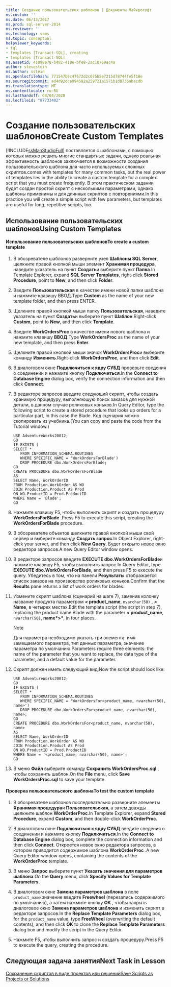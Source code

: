 ```yaml
---
title: Создание пользовательских шаблонов | Документы Майкрософт
ms.custom: ''
ms.date: 06/13/2017
ms.prod: sql-server-2014
ms.reviewer: ''
ms.technology: ssms
ms.topic: conceptual
helpviewer_keywords:
- tql
- templates [Transact-SQL], creating
- templates [Transact-SQL]
ms.assetid: 41098e78-b482-410e-bfe8-2ac10769ac4a
author: stevestein
ms.author: sstein
ms.openlocfilehash: 771547b9c47672d2c075b5e7215d78744fe5f18e
ms.sourcegitcommit: ad4d92dce894592a259721a1571b1d8736abacdb
ms.translationtype: MT
ms.contentlocale: ru-RU
ms.lasthandoff: 08/04/2020
ms.locfileid: "87733402"
---
```

# <a name="create-custom-templates"></a><span data-ttu-id="b052c-102">Создание пользовательских шаблонов</span><span class="sxs-lookup"><span data-stu-id="b052c-102">Create Custom Templates</span></span>
  [!INCLUDE[ssManStudioFull](../../includes/ssmanstudiofull-md.md)] <span data-ttu-id="b052c-103">поставляется с шаблонами, с помощью которых можно решить многие стандартные задачи, однако реальная эффективность шаблонов заключается в возможности создания пользовательского шаблона для часто используемых сложных скриптов.</span><span class="sxs-lookup"><span data-stu-id="b052c-103">comes with templates for many common tasks, but the real power of templates lies in the ability to create a custom template for a complex script that you must create frequently.</span></span> <span data-ttu-id="b052c-104">В этом практическом задании будет создан простой скрипт с несколькими параметрами, однако шаблоны применимы и для длинных скриптов с повторениями.</span><span class="sxs-lookup"><span data-stu-id="b052c-104">In this practice you will create a simple script with few parameters, but templates are useful for long, repetitive scripts, too.</span></span>  
  
## <a name="using-custom-templates"></a><span data-ttu-id="b052c-105">Использование пользовательских шаблонов</span><span class="sxs-lookup"><span data-stu-id="b052c-105">Using Custom Templates</span></span>  
  
#### <a name="to-create-a-custom-template"></a><span data-ttu-id="b052c-106">Использование пользовательских шаблонов</span><span class="sxs-lookup"><span data-stu-id="b052c-106">To create a custom template</span></span>  
  
1.  <span data-ttu-id="b052c-107">В обозревателе шаблонов разверните узел **Шаблоны SQL Server**, щелкните правой кнопкой мыши элемент **Хранимая процедура**, наведите указатель на пункт **Создать**и выберите пункт **Папка**.</span><span class="sxs-lookup"><span data-stu-id="b052c-107">In Template Explorer, expand **SQL Server Templates**, right-click **Stored Procedure**, point to **New**, and then click **Folder**.</span></span>  
  
2.  <span data-ttu-id="b052c-108">Введите **Пользовательская** в качестве имени новой папки шаблона и нажмите клавишу ВВОД.</span><span class="sxs-lookup"><span data-stu-id="b052c-108">Type **Custom** as the name of your new template folder, and then press ENTER.</span></span>  
  
3.  <span data-ttu-id="b052c-109">Щелкните правой кнопкой мыши папку **Пользовательская**, наведите указатель на пункт **Создать**и выберите пункт **Шаблон**.</span><span class="sxs-lookup"><span data-stu-id="b052c-109">Right-click **Custom**, point to **New**, and then click **Template**.</span></span>  
  
4.  <span data-ttu-id="b052c-110">Введите **WorkOrdersProc** в качестве имени нового шаблона и нажмите клавишу **ВВОД**.</span><span class="sxs-lookup"><span data-stu-id="b052c-110">Type **WorkOrdersProc** as the name of your new template, and then press **Enter**.</span></span>  
  
5.  <span data-ttu-id="b052c-111">Щелкните правой кнопкой мыши значок **WorkOrdersProc**и выберите команду **Изменить**.</span><span class="sxs-lookup"><span data-stu-id="b052c-111">Right-click **WorkOrdersProc**, and then click **Edit**.</span></span>  
  
6.  <span data-ttu-id="b052c-112">В диалоговом окне **Подключиться к ядру СУБД** проверьте сведения о соединении и нажмите кнопку **Подключиться**.</span><span class="sxs-lookup"><span data-stu-id="b052c-112">In the **Connect to Database Engine** dialog box, verify the connection information and then click **Connect**.</span></span>  
  
7.  <span data-ttu-id="b052c-113">В редакторе запросов введите следующий скрипт, чтобы создать хранимую процедуру, выполняющую поиск заказов для нужной детали, в данном случае роликовых коньков.</span><span class="sxs-lookup"><span data-stu-id="b052c-113">In Query Editor, type the following script to create a stored procedure that looks up orders for a particular part, in this case the Blade.</span></span> <span data-ttu-id="b052c-114">Код сценария можно скопировать из учебника.</span><span class="sxs-lookup"><span data-stu-id="b052c-114">(You can copy and paste the code from the Tutorial window.)</span></span>  
  
    ```  
    USE AdventureWorks20012;  
    GO  
    IF EXISTS (  
    SELECT *   
       FROM INFORMATION_SCHEMA.ROUTINES   
       WHERE SPECIFIC_NAME = 'WorkOrdersForBlade')  
       DROP PROCEDURE dbo.WorkOrdersForBlade;  
    GO  
    CREATE PROCEDURE dbo.WorkOrdersForBlade  
    AS  
    SELECT Name, WorkOrderID   
    FROM Production.WorkOrder AS WO  
    JOIN Production.Product AS Prod  
    ON WO.ProductID = Prod.ProductID  
    WHERE Name = 'Blade';  
    GO  
    ```  
  
8.  <span data-ttu-id="b052c-115">Нажмите клавишу F5, чтобы выполнить скрипт и создать процедуру **WorkOrdersForBlade** .</span><span class="sxs-lookup"><span data-stu-id="b052c-115">Press F5 to execute this script, creating the **WorkOrdersForBlade** procedure.</span></span>  
  
9. <span data-ttu-id="b052c-116">В обозревателе объектов щелкните правой кнопкой мыши свой сервер и выберите команду **Создать запрос**.</span><span class="sxs-lookup"><span data-stu-id="b052c-116">In Object Explorer, right-click your server, and then click **New Query**.</span></span> <span data-ttu-id="b052c-117">Будет открыто новое окно редактора запросов.</span><span class="sxs-lookup"><span data-stu-id="b052c-117">A new Query Editor window opens.</span></span>  
  
10. <span data-ttu-id="b052c-118">В редакторе запросов введите **EXECUTE dbo.WorkOrdersForBlade**и нажмите клавишу F5, чтобы выполнить запрос.</span><span class="sxs-lookup"><span data-stu-id="b052c-118">In Query Editor, type **EXECUTE dbo.WorkOrdersForBlade**, and then press F5 to execute the query.</span></span> <span data-ttu-id="b052c-119">Убедитесь в том, что на панели **Результаты** отображается список заказов на производство роликовых коньков.</span><span class="sxs-lookup"><span data-stu-id="b052c-119">Confirm that the **Results** pane returns a list of work orders for blades.</span></span>  
  
11. <span data-ttu-id="b052c-120">Измените скрипт шаблона (сценарий на шаге 7), заменив колонку название продукта параметром <strong> *<* product_name</strong>, `nvarchar(50)` , <strong> *>* Name</strong>, в четырех местах.</span><span class="sxs-lookup"><span data-stu-id="b052c-120">Edit the template script (the script in step 7), replacing the product name Blade with the parameter <strong>*<* product_name</strong>, `nvarchar(50)`, <strong>name*>*</strong>, in four places.</span></span>  
  
    > [!NOTE]  
    >  <span data-ttu-id="b052c-121">Для параметра необходимо указать три элемента: имя замещаемого параметра, тип данных параметра, значение параметра по умолчанию.</span><span class="sxs-lookup"><span data-stu-id="b052c-121">Parameters require three elements: the name of the parameter that you want to replace, the data type of the parameter, and a default value for the parameter.</span></span>  
  
12. <span data-ttu-id="b052c-122">Скрипт должен иметь следующий вид:</span><span class="sxs-lookup"><span data-stu-id="b052c-122">Now the script should look like:</span></span>  
  
    ```  
    USE AdventureWorks20012;  
    GO  
    IF EXISTS (  
    SELECT *   
       FROM INFORMATION_SCHEMA.ROUTINES   
       WHERE SPECIFIC_NAME = 'WorkOrdersFor<product_name, nvarchar(50), name>')  
       DROP PROCEDURE dbo.WorkOrdersFor<product_name, nvarchar(50), name>;  
    GO  
    CREATE PROCEDURE dbo.WorkOrdersFor<product_name, nvarchar(50), name>  
    AS  
    SELECT Name, WorkOrderID   
    FROM Production.WorkOrder AS WO  
    JOIN Production.Product AS Prod  
    ON WO.ProductID = Prod.ProductID  
    WHERE Name = '<product_name, nvarchar(50), name>';  
    GO  
    ```  
  
13. <span data-ttu-id="b052c-123">В меню **Файл** выберите команду **Сохранить WorkOrdersProc.sql** , чтобы сохранить шаблон.</span><span class="sxs-lookup"><span data-stu-id="b052c-123">On the **File** menu, click **Save WorkOrdersProc.sql** to save your template.</span></span>  
  
#### <a name="to-test-the-custom-template"></a><span data-ttu-id="b052c-124">Проверка пользовательского шаблона</span><span class="sxs-lookup"><span data-stu-id="b052c-124">To test the custom template</span></span>  
  
1.  <span data-ttu-id="b052c-125">В обозревателе шаблонов последовательно разверните элементы **Хранимая процедура**и **Пользовательская**, а затем дважды щелкните шаблон **WorkOrderProc**.</span><span class="sxs-lookup"><span data-stu-id="b052c-125">In Template Explorer, expand **Stored Procedure**, expand **Custom**, and then double-click **WorkOrderProc**.</span></span>  
  
2.  <span data-ttu-id="b052c-126">В диалоговом окне **Подключиться к ядру СУБД** введите сведения о соединении и нажмите кнопку **Подключиться**.</span><span class="sxs-lookup"><span data-stu-id="b052c-126">In the **Connect to Database Engine** dialog box, complete the connection information and then click **Connect**.</span></span> <span data-ttu-id="b052c-127">Откроется новое окно редактора запросов, в котором приводится содержимое шаблона **WorkOrderProc** .</span><span class="sxs-lookup"><span data-stu-id="b052c-127">A new Query Editor window opens, containing the contents of the **WorkOrderProc** template.</span></span>  
  
3.  <span data-ttu-id="b052c-128">В меню **Запрос** выберите пункт **Указать значения для параметров шаблона**.</span><span class="sxs-lookup"><span data-stu-id="b052c-128">On the **Query** menu, click **Specify Values for Template Parameters**.</span></span>  
  
4.  <span data-ttu-id="b052c-129">В диалоговом окне **Замена параметров шаблона** в поле `product_name` значение введите **Freewheel** (перезапись содержимого по умолчанию), а затем нажмите кнопку **ОК** , чтобы закрыть диалоговое окно **Замена параметров шаблона** и изменить скрипт в редакторе запросов.</span><span class="sxs-lookup"><span data-stu-id="b052c-129">In the **Replace Template Parameters** dialog box, for the `product_name` value, type **FreeWheel** (overwriting the default contents), and then click **OK** to close the **Replace Template Parameters** dialog box and modify the script in the Query Editor.</span></span>  
  
5.  <span data-ttu-id="b052c-130">Нажмите F5, чтобы выполнить запрос и создать процедуру.</span><span class="sxs-lookup"><span data-stu-id="b052c-130">Press F5 to execute the query, creating the procedure.</span></span>  
  
## <a name="next-task-in-lesson"></a><span data-ttu-id="b052c-131">Следующая задача занятия</span><span class="sxs-lookup"><span data-stu-id="b052c-131">Next Task in Lesson</span></span>  
 [<span data-ttu-id="b052c-132">Сохранение скриптов в виде проектов или решений</span><span class="sxs-lookup"><span data-stu-id="b052c-132">Save Scripts as Projects or Solutions</span></span>](lesson-3-3-save-scripts-as-projects-or-solutions.md)  
  
  

